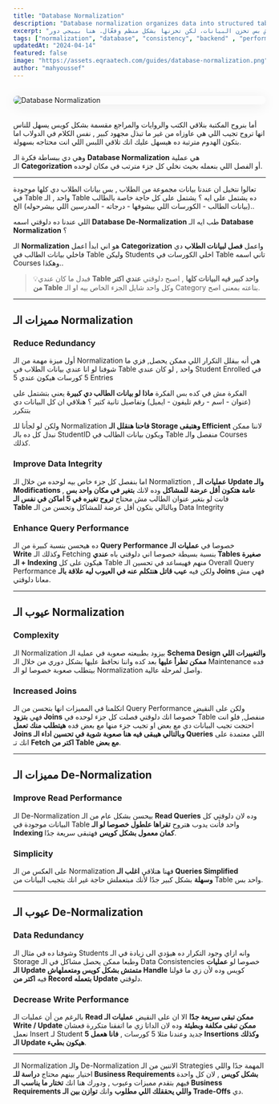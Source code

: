```yaml
---
title: "Database Normalization"
description: "Database normalization organizes data into structured tables to reduce redundancy and improve integrity. This guide explains normal forms (1NF to 3NF) and how they help design efficient relational databases."
excerpt: "لما تيجي تصمّم قاعدة بيانات، الهدف مش بس تخزن البيانات، لكن تخزنها بشكل منظم وفعّال. هنا بييجي دور Database Normalization — وهي عملية ترتيب البيانات داخل الجداول لتقليل التكرار، وتجنب التعارض، وتحسين الاتساق."
tags: ["normalization", "database", "consistency", "backend" , "performance"]
updatedAt: "2024-04-14"
featured: false
image: "https://assets.eqraatech.com/guides/database-normalization.png"
author: "mahyoussef"
---
```


<img src="https://assets.eqraatech.com/guides/database-normalization.png" alt="Database Normalization" ondragstart="return false;" oncontextmenu="return false;" style="display: block; margin: 2rem auto; border-radius: 1rem; box-shadow: 0 4px 24px 0 rgba(0,0,0,0.08);" />

أما بنروح المكتبة بنلاقي الكتب والروايات والمراجع مقسمة بشكل كويس يسهل للناس انها تروح تجيب اللي هي عاوزاه من غير ما تبذل مجهود كبير , نفس الكلام في الدولاب اما بتكون الهدوم مترتبة ده هيسهل عليك انك تلاقي اللبس اللي انت محتاجه بسهولة. 

وهي دي ببساطة فكرة الـ **Database Normalization** هي عملية الـ **Categorization** أو الفصل اللي بنعمله بحيث نخلي كل جزء مترتب في مكان لوحده. 

---

تعالوا نتخيل ان عندنا بيانات مجموعة من الطلاب , بس بيانات الطلاب دي كلها موجودة في Table واحد , الـ Table ده يشتمل على ايه ؟ يشتمل على كل حاجة خاصة بالطالب (بيانات الطالب - الكورسات اللي بيشوفها - درجاته - المدرسين اللي بيشرحوله) الخ.. 

اللي عندنا ده دلوقتي اسمه **Database De-Normalization** طب ايه الـ **Database Normalization** ؟

الـ **Normalization** هو اني ابدأ اعمل **Categorization** واعمل **فصل لبيانات الطلاب** دي فاخلي بيانات الطالب في Table وليكن Students اخلي الكورسات في Table تاني اسمه Courses وهكذا.. 

> 💡فبدل ما كان عندي ****Table واحد كبير فيه البيانات كلها**** , اصبح دلوقتي ****عندي اكتر من Table**** وكل واحد شايل الجزء الخاص بيه او الـ Category بتاعته بمعنى اصح. 

---

## مميزات الـ Normalization 

### Reduce Redundancy 

أول ميزة مهمة من الـ Normalization هي أنه بيقلل التكرار اللي ممكن يحصل, فزي ما شوفنا لو انا عندي بيانات الطلاب في Table واحد , لو كان عندي Student Enrolled في 5 كورسات هيكون عندي 5 Entries

الفكرة مش في كده بس الفكرة **ماذا لو بيانات الطالب دي كبيرة** يعني بتشتمل على (عنوان - اسم - رقم تليفون - ايميل) وتفاصيل تانية كتير ؟ هنلاقي ان كل البيانات دي بتتكرر 

ولكن لو لجأنا للـ Normalization **فاحنا هنقلل الـ Storage وهتبقى Efficient** لاننا ممكن نبدل كل ده بالـ StudentID ويكون بيانات الطالب في Table منفصل والـ Courses كذلك. 

### Improve Data Integrity

اما بنفصل كل جزء خاص بيه لوحده من خلال الـ Normaliztion , **عمليات الـ Update والـ Modifications عامة هتكون أقل عرضة للمشاكل** وده لانك **بتغير في مكان واحد بس** , فانت لو بتغير عنوان الطالب مش محتاج **تروح تغيره في 5 اماكن في نفس الـ Table** وبالتالي بتكون أقل عرضة للمشاكل وتحسن من الـ Data Integrity 

### Enhance Query Performance 

ده هيحسن بنسبة كبيرة من الـ **Query Performance** خصوصا في **عمليات الـ Write** وكذلك الـ Fetching بنسبة بسيطة خصوصا اني دلوقتي باه **عندي Tables صغيرة + الـ Indexing** هيكون على كل Table منهم فهيساعد في تحسين الـ Overall Query Performance ولكن فيه **عيب قاتل هنتكلم عنه في العيوب ليه علاقة بالـ Joins** فهي مش معانا دلوقتي.

---

## عيوب الـ Normalization 

### Complexity 

الـ Normalization بيزود بطبيعته صعوبة في عملية الـ **Schema Design والتغييرات اللي ممكن تطرأ عليها** بعد كده واننا نحافظ عليها بشكل دوري من خلال الـ Maintenance فده بيتطلب صعوبة خصوصا لو الـ Normalization واصل لمرحلة عالية.
### Increased Joins

اتكلمنا في المميزات انها بتحسن من الـ Query Performance ولكن على النقيض فهي **بتزود Joins** خصوصا انك دلوقتي فصلت كل جزء لوحده في Table منفصل, فلو انت احتجت تجيب البيانات دي مع بعض او تجيب جزء منها مع بعض فده **هيتطلب منك تعمل Joins وبالتالي هيبقى فيه هنا صعوبة شوية في تحسين اداء الـ Queries** اللي معتمدة على انك تـ **Fetch اكتر من Table مع بعض**.

---

## مميزات الـ De-Normalization 

### Improve Read Performance 

الـ De-Normalization بيحسن بشكل عام من الـ **Read Queries** وده لان دلوقتي كل البيانات موجودة في Table واحد فأنت يدوب هتروح **تقراها علطول خصوصا لو الـ Indexing كمان معمول بشكل كويس** فهتبقى سريعة جدًا. 

### Simplicity 

على العكس من الـ Normalization فهنا هتلاقي **اغلب الـ Queries Simplified وسهلة** بشكل كبير جدًا لأنك مبتعملش حاجة غير انك بتجيب البيانات من Table واحد بس. 

---

## عيوب الـ De-Normalization 

### Data Redundancy 

وشوفنا ده في مثال الـ Students وانه ازاي وجود التكرار ده هيؤدي الى زيادة في الـ Storage وطبعا ممكن يحصل مشاكل في الـ Data Consistencies خصوصا لو **عمليات الـ Update متمتش بشكل كويس ومتعملهاش Handle** كويس وده لأن زي ما قولنا فيه **اكتر من Record بتعمله Update** دلوقتي. 

### Decrease Write Performance 

بالرغم من أن عمليات الـ **Read ممكن تبقى سريعة جدًا** الا ان على النقيض **عمليات الـ Write / Update ممكن تبقى مكلفة وبطيئة** وده لان الداتا زي ما اتفقنا متكررة فعشان نعمل Insert لـ Student جديد وعندنا مثلا 5 كورسات , **فانا هعمل 5 Insertions وكذلك الـ Update هيكون بطيء**.

---

الـ Normalization والـ De-Normalization الاتنين من الـ Strategies المهمة جدًا واللي اختيار بينهم محتاج **دراسة للـ Business Requirements بشكل كويس** , لان كل واحدة فيهم بتقدم مميزات وعيوب , ودورك هنا انك **تختار ما يناسب الـ Business Requirements واللي يحققلك اللي مطلوب** وانك **توازن بين الـ Trade-Offs** دي.